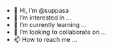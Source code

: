 - 👋 Hi, I’m @suppasa
- 👀 I’m interested in ...
- 🌱 I’m currently learning ...
- 💞️ I’m looking to collaborate on ...
- 📫 How to reach me ...

<!---
suppasa/suppasa is a ✨ special ✨ repository because its `README.md` (this file) appears on your GitHub profile.
You can click the Preview link to take a look at your changes.
--->
